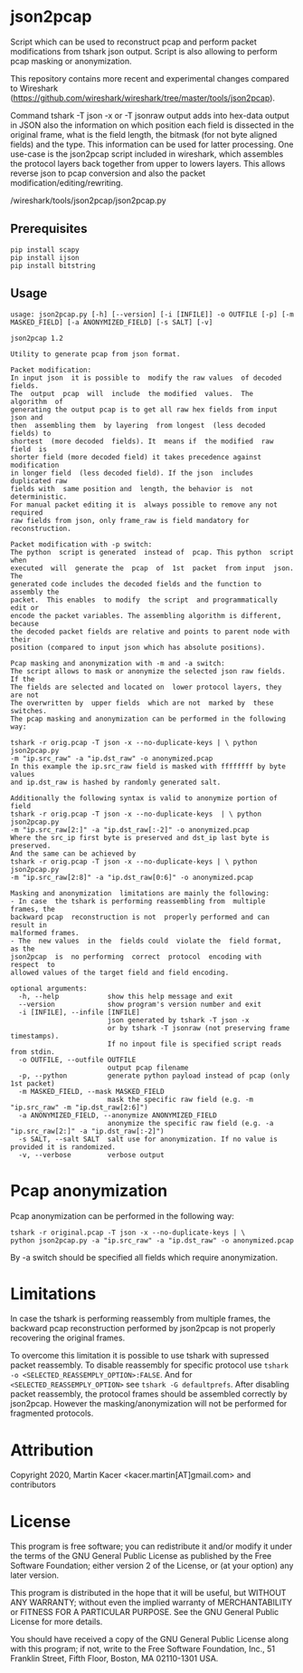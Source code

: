 # json2pcap

Script which can be used to reconstruct pcap and perform packet modifications from tshark json output.
Script is also allowing to perform pcap masking or anonymization.

This repository contains more recent and experimental changes compared to Wireshark (https://github.com/wireshark/wireshark/tree/master/tools/json2pcap).

Command tshark -T json -x or -T jsonraw output adds into hex-data output in JSON also the information on which position each field is dissected in the original frame, what is the field length, the bitmask (for not byte aligned fields) and the type. This information can be used for latter processing. One use-case is the json2pcap script included in wireshark, which assembles the protocol layers back together from upper to lowers layers. This allows reverse json to pcap conversion and also the packet modification/editing/rewriting.

/wireshark/tools/json2pcap/json2pcap.py

## Prerequisites
```
pip install scapy
pip install ijson
pip install bitstring
```

## Usage
```
usage: json2pcap.py [-h] [--version] [-i [INFILE]] -o OUTFILE [-p] [-m MASKED_FIELD] [-a ANONYMIZED_FIELD] [-s SALT] [-v]

json2pcap 1.2

Utility to generate pcap from json format.

Packet modification:
In input json  it is possible to  modify the raw values  of decoded fields.
The  output  pcap  will  include  the modified  values.  The  algorithm  of
generating the output pcap is to get all raw hex fields from input json and
then  assembling them  by layering  from longest  (less decoded  fields) to
shortest  (more decoded  fields). It  means if  the modified  raw field  is
shorter field (more decoded field) it takes precedence against modification
in longer field  (less decoded field). If the json  includes duplicated raw
fields with  same position and  length, the behavior is  not deterministic.
For manual packet editing it is  always possible to remove any not required
raw fields from json, only frame_raw is field mandatory for reconstruction.

Packet modification with -p switch:
The python  script is generated  instead of  pcap. This python  script when
executed  will  generate the  pcap  of  1st  packet  from input  json.  The
generated code includes the decoded fields and the function to assembly the
packet.  This enables  to modify  the script  and programmatically  edit or
encode the packet variables. The assembling algorithm is different, because
the decoded packet fields are relative and points to parent node with their
position (compared to input json which has absolute positions).

Pcap masking and anonymization with -m and -a switch:
The script allows to mask or anonymize the selected json raw fields. If the
The fields are selected and located on  lower protocol layers, they are not
The overwritten by  upper fields  which are not  marked by  these switches.
The pcap masking and anonymization can be performed in the following way:

tshark -r orig.pcap -T json -x --no-duplicate-keys | \ python json2pcap.py
-m "ip.src_raw" -a "ip.dst_raw" -o anonymized.pcap
In this example the ip.src_raw field is masked with ffffffff by byte values
and ip.dst_raw is hashed by randomly generated salt.

Additionally the following syntax is valid to anonymize portion of field
tshark -r orig.pcap -T json -x --no-duplicate-keys  | \ python json2pcap.py
-m "ip.src_raw[2:]" -a "ip.dst_raw[:-2]" -o anonymized.pcap
Where the src_ip first byte is preserved and dst_ip last byte is preserved.
And the same can be achieved by
tshark -r orig.pcap -T json -x --no-duplicate-keys | \ python json2pcap.py
-m "ip.src_raw[2:8]" -a "ip.dst_raw[0:6]" -o anonymized.pcap

Masking and anonymization  limitations are mainly the following:
- In case  the tshark is performing reassembling from  multiple frames, the
backward pcap  reconstruction is not  properly performed and can  result in
malformed frames.
- The  new values  in the  fields could  violate the  field format,  as the
json2pcap  is  no performing  correct  protocol  encoding with  respect  to
allowed values of the target field and field encoding.

optional arguments:
  -h, --help            show this help message and exit
  --version             show program's version number and exit
  -i [INFILE], --infile [INFILE]
                        json generated by tshark -T json -x
                        or by tshark -T jsonraw (not preserving frame timestamps).
                        If no inpout file is specified script reads from stdin.
  -o OUTFILE, --outfile OUTFILE
                        output pcap filename
  -p, --python          generate python payload instead of pcap (only 1st packet)
  -m MASKED_FIELD, --mask MASKED_FIELD
                        mask the specific raw field (e.g. -m "ip.src_raw" -m "ip.dst_raw[2:6]")
  -a ANONYMIZED_FIELD, --anonymize ANONYMIZED_FIELD
                        anonymize the specific raw field (e.g. -a "ip.src_raw[2:]" -a "ip.dst_raw[:-2]")
  -s SALT, --salt SALT  salt use for anonymization. If no value is provided it is randomized.
  -v, --verbose         verbose output
```

# Pcap anonymization
Pcap anonymization can be performed in the following way:
```
tshark -r original.pcap -T json -x --no-duplicate-keys | \
python json2pcap.py -a "ip.src_raw" -a "ip.dst_raw" -o anonymized.pcap
```

By -a switch should be specified all fields which require anonymization.

# Limitations
In case the tshark is performing reassembly from multiple frames, the backward pcap reconstruction performed by json2pcap is not properly recovering the original frames.

To overcome this limitation it is possible to use tshark with supressed packet reassembly. To disable reassembly for specific protocol use `tshark -o <SELECTED_REASSEMPLY_OPTION>:FALSE`. And for `<SELECTED_REASSEMPLY_OPTION>` see `tshark -G defaultprefs`. After disabling packet reassembly, the protocol frames should be assembled correctly by json2pcap. However the masking/anonymization will not be performed for fragmented protocols.

# Attribution
Copyright 2020, Martin Kacer <kacer.martin[AT]gmail.com> and contributors

# License
This program is free software; you can redistribute it and/or
modify it under the terms of the GNU General Public License
as published by the Free Software Foundation; either version 2
of the License, or (at your option) any later version.

This program is distributed in the hope that it will be useful,
but WITHOUT ANY WARRANTY; without even the implied warranty of
MERCHANTABILITY or FITNESS FOR A PARTICULAR PURPOSE.  See the
GNU General Public License for more details.

You should have received a copy of the GNU General Public License
along with this program; if not, write to the Free Software
Foundation, Inc., 51 Franklin Street, Fifth Floor, Boston, MA 02110-1301 USA.
